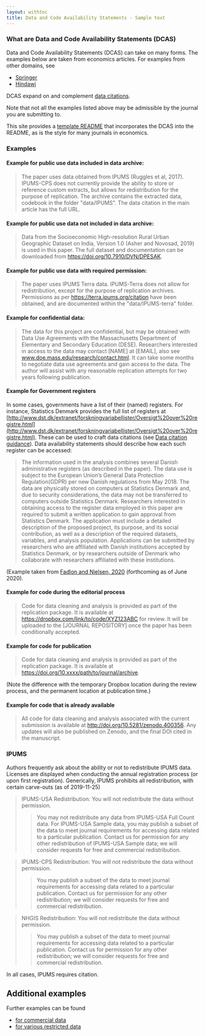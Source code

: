 ```yaml
---
layout: withtoc
title: Data and Code Availability Statements - Sample text
---
```


### What are Data and Code Availability Statements (DCAS)

Data and Code Availability Statements (DCAS) can take on many forms. The examples below are taken from economics articles. For examples from other domains, see

- [Springer](https://www.springernature.com/gp/authors/research-data-policy/data-availability-statements/12330880)
- [Hindawi](https://www.hindawi.com/research.data/#statement.templates)

DCAS expand on and complement [data citations](Data_citation_guidance.md).

Note that not all the examples listed above may be admissible by the journal you are submitting to. 


This site provides a [template README](/template_README/) that incorporates the DCAS into the README, as is the style for many journals in economics. 

### Examples

#### Example for public use data included in data archive:

> The paper uses data obtained from IPUMS (Ruggles et al, 2017). IPUMS-CPS does not currently provide the ability to store or reference custom extracts, but allows for redistribution for the purpose of replication. The archive contains the extracted data, codebook in the folder "data/IPUMS". The data citation in the main article has the full URL. 


#### Example for public use data not included in data archive:

> Data from the Socioeconomic High-resolution Rural Urban Geographic Dataset on India, Version 1.0  (Asher and Novosad, 2019) is used in this paper. The full dataset and documentation can be downloaded from https://doi.org/10.7910/DVN/DPESAK.

#### Example for public use data with required permission:

> The paper uses IPUMS Terra data. IPUMS-Terra does not allow for redistribution, except for the purpose of replication archives. Permissions as per https://terra.ipums.org/citation have been obtained, and are documented within the "data/IPUMS-terra" folder.


#### Example for confidential data: 

> The data for this project are confidential, but may be obtained with Data Use Agreements with the Massachusetts Department of Elementary and Secondary Education (DESE). Researchers interested in access to the data may contact [NAME] at [EMAIL], also see www.doe.mass.edu/research/contact.html. It can take some months to negotiate data use agreements and gain access to the data. The author will assist with any reasonable replication attempts for two years following publication.

#### Example for Government registers

In some cases, governments have a list of their (named) registers. For instance, Statistics Denmark provides the full list of registers at [http://www.dst.dk/extranet/forskningvariabellister/Oversigt%20over%20registre.html](http://www.dst.dk/extranet/forskningvariabellister/Oversigt%20over%20registre.html). These can be used to craft data citations (see [Data citation guidance](https://social-science-data-editors.github.io/guidance/addtl-data-citation-guidance.html#government-registers)). Data availability statements should describe how each such register can be accessed:

> The information used in the analysis combines several Danish administrative registers (as described in the paper). The data use is subject to the European Union’s General Data Protection Regulation(GDPR) per new Danish regulations from May 2018. The data are physically stored on computers at Statistics Denmark and, due to security considerations, the data may not be transferred to computers outside Statistics Denmark. Researchers interested in obtaining access to the register data employed in this paper are required to submit a written application to gain approval from Statistics Denmark. The application must include a detailed description of the proposed project, its purpose, and its social contribution, as well as a description of the required datasets, variables, and analysis population. Applications can be submitted by researchers who are affiliated with Danish institutions accepted by Statistics Denmark, or by researchers outside of Denmark who collaborate with researchers affiliated with these institutions.

(Example taken from [Fadlon and Nielsen, 2020](https://www.aeaweb.org/articles?id=10.1257/app.20170604) (forthcoming as of June 2020).

#### Example for code during the editorial process

> Code for data cleaning and analysis is provided as part of the replication package. It is available at https://dropbox.com/link/to/code/XYZ123ABC for review. It will be uploaded to the [JOURNAL REPOSITORY] once the paper has been conditionally accepted.

#### Example for code for publication

> Code for data cleaning and analysis is provided as part of the replication package. It is available at https://doi.org/10.xxxx/path/to/journal/archive.

(Note the difference with the temporary Dropbox location during the review process, and the permanent location at publication time.)

#### Example for code that is already available

> All code for data cleaning and analysis associated with the current submission is available at http://doi.org/10.5281/zenodo.400356. Any updates will also be published on Zenodo, and the final DOI cited in the manuscript.

### IPUMS

Authors frequently ask about the ability or not to redistribute IPUMS data. Licenses are displayed when conducting the annual registration process (or upon first registration). Generically, IPUMS prohibits all redistribution, with certain carve-outs (as of 2019-11-25)

> IPUMS-USA Redistribution: You will not redistribute the data without permission.
>>You may not redistribute any data from IPUMS-USA Full Count data. For IPUMS-USA Sample data, you may publish a subset of the data to meet journal requirements for accessing data related to a particular publication. Contact us for permission for any other redistribution of IPUMS-USA Sample data; we will consider requests for free and commercial redistribution. 

> IPUMS-CPS Redistribution: You will not redistribute the data without permission.
>> You may publish a subset of the data to meet journal requirements for accessing data related to a particular publication. Contact us for permission for any other redistribution; we will consider requests for free and commercial redistribution. 

> NHGIS Redistribution: You will not redistribute the data without permission.
>> You may publish a subset of the data to meet journal requirements for accessing data related to a particular publication. Contact us for permission for any other redistribution; we will consider requests for free and commercial redistribution. 

In all cases, IPUMS requires citation.

## Additional examples

Further examples can be found 

- [for commercial data](DCAS_Commercial_data.md)
- [for various restricted data](DCAS_Restricted_data.md)